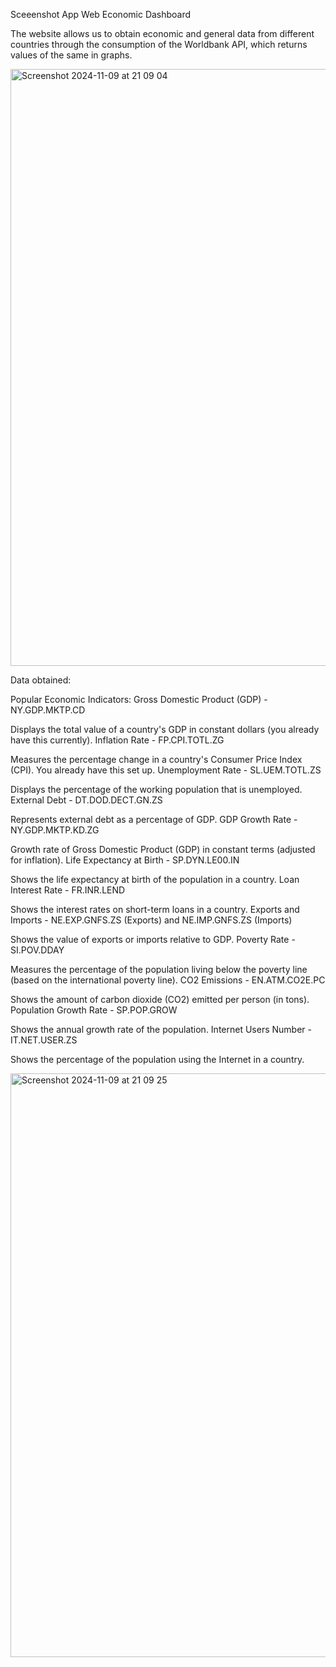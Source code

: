 Sceeenshot App Web Economic Dashboard 

The website allows us to obtain economic and general data from different countries through the consumption of the Worldbank API, which returns values ​​of the same in graphs.

<img width="955" alt="Screenshot 2024-11-09 at 21 09 04" src="https://github.com/user-attachments/assets/945b83a4-756c-4ba9-83da-fa0fbc155248">


Data obtained:

Popular Economic Indicators:
Gross Domestic Product (GDP) - NY.GDP.MKTP.CD

Displays the total value of a country's GDP in constant dollars (you already have this currently).
Inflation Rate - FP.CPI.TOTL.ZG

Measures the percentage change in a country's Consumer Price Index (CPI). You already have this set up.
Unemployment Rate - SL.UEM.TOTL.ZS

Displays the percentage of the working population that is unemployed.
External Debt - DT.DOD.DECT.GN.ZS

Represents external debt as a percentage of GDP.
GDP Growth Rate - NY.GDP.MKTP.KD.ZG

Growth rate of Gross Domestic Product (GDP) in constant terms (adjusted for inflation).
Life Expectancy at Birth - SP.DYN.LE00.IN

Shows the life expectancy at birth of the population in a country.
Loan Interest Rate - FR.INR.LEND

Shows the interest rates on short-term loans in a country.
Exports and Imports - NE.EXP.GNFS.ZS (Exports) and NE.IMP.GNFS.ZS (Imports)

Shows the value of exports or imports relative to GDP.
Poverty Rate - SI.POV.DDAY

Measures the percentage of the population living below the poverty line (based on the international poverty line).
CO2 Emissions - EN.ATM.CO2E.PC

Shows the amount of carbon dioxide (CO2) emitted per person (in tons).
Population Growth Rate - SP.POP.GROW

Shows the annual growth rate of the population.
Internet Users Number - IT.NET.USER.ZS

Shows the percentage of the population using the Internet in a country.



<img width="934" alt="Screenshot 2024-11-09 at 21 09 25" src="https://github.com/user-attachments/assets/f7da474f-f1dd-4606-86f9-428ecc9dce5c">






